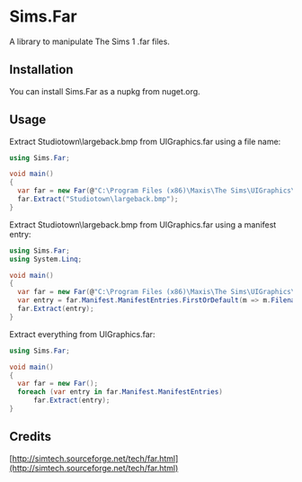 # Sims.Far

A library to manipulate The Sims 1 .far files.

## Installation

You can install Sims.Far as a nupkg from nuget.org.

## Usage

Extract Studiotown\largeback.bmp from UIGraphics.far using a file name:

```cs
using Sims.Far;

void main()
{
  var far = new Far(@"C:\Program Files (x86)\Maxis\The Sims\UIGraphics\UIGraphics.far");
  far.Extract("Studiotown\largeback.bmp");
}
```

Extract Studiotown\largeback.bmp from UIGraphics.far using a manifest entry:

```cs
using Sims.Far;
using System.Linq;

void main()
{
  var far = new Far(@"C:\Program Files (x86)\Maxis\The Sims\UIGraphics\UIGraphics.far");
  var entry = far.Manifest.ManifestEntries.FirstOrDefault(m => m.Filename == "Studiotown\largeback.bmp");
  far.Extract(entry);
}
```

Extract everything from UIGraphics.far:

```cs
using Sims.Far;

void main()
{
  var far = new Far();
  foreach (var entry in far.Manifest.ManifestEntries)
      far.Extract(entry);
}
```

## Credits

[http://simtech.sourceforge.net/tech/far.html](http://simtech.sourceforge.net/tech/far.html)
